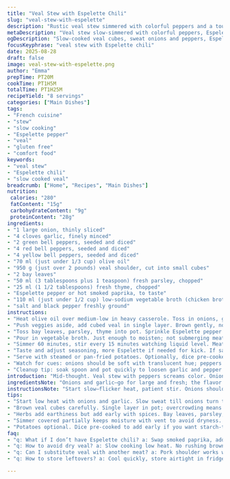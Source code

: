 ```yaml
---
title: "Veal Stew with Espelette Chili"
slug: "veal-stew-with-espelette"
description: "Rustic veal stew simmered with colorful peppers and a touch of Espelette chili, melding herbs and garlic. Uses shoulder cuts, trimmed and cubed, slow-cooked to tenderness. Includes substitution for chicken broth and a twist with smoked paprika. Step timings adjusted slightly, with focus on sensory cues over clocks. Onion and garlic sweat until translucent, peppers soften but keep shape. Meat browns gently, herbs added to deepen earthiness. Liquid reduced near end, thickens naturally. Versatile with potatoes cooked inside or steamed on side. Notes on avoiding dryness and adapting spice levels. Gluten-free, no dairy, nuts, or eggs — a hearty main with bold flavors from Southwest France."
metaDescription: "Veal stew slow-simmered with colorful peppers, Espelette chili or smoked paprika, fragrant herbs, and a lightly thickened sauce. Hearty Southwest France flavor."
ogDescription: "Slow-cooked veal cubes, sweat onions and peppers, Espelette or smoked paprika, soft but vibrant veggies, sauce thick and glossy. Mid-heat, patient stirring key."
focusKeyphrase: "veal stew with Espelette chili"
date: 2025-08-28
draft: false
image: veal-stew-with-espelette.png
author: "Emma"
prepTime: PT20M
cookTime: PT1H5M
totalTime: PT1H25M
recipeYield: "8 servings"
categories: ["Main Dishes"]
tags:
- "French cuisine"
- "stew"
- "slow cooking"
- "Espelette pepper"
- "veal"
- "gluten free"
- "comfort food"
keywords:
- "veal stew"
- "Espelette chili"
- "slow cooked veal"
breadcrumb: ["Home", "Recipes", "Main Dishes"]
nutrition: 
 calories: "280"
 fatContent: "15g"
 carbohydrateContent: "9g"
 proteinContent: "28g"
ingredients:
- "1 large onion, thinly sliced"
- "4 cloves garlic, finely minced"
- "2 green bell peppers, seeded and diced"
- "4 red bell peppers, seeded and diced"
- "4 yellow bell peppers, seeded and diced"
- "70 ml (just under 1/3 cup) olive oil"
- "950 g (just over 2 pounds) veal shoulder, cut into small cubes"
- "2 bay leaves"
- "50 ml (3 tablespoons plus 1 teaspoon) fresh parsley, chopped"
- "25 ml (1 1/2 tablespoons) fresh thyme, chopped"
- "Espelette pepper or hot smoked paprika, to taste"
- "110 ml (just under 1/2 cup) low-sodium vegetable broth (chicken broth substitute)"
- "salt and black pepper freshly ground"
instructions:
- "Heat olive oil over medium-low in heavy casserole. Toss in onions, garlic, peppers. Cook stirring occasionally around 12 minutes till onions translucent and peppers slightly softened but not mushy. Aromas should bloom, garlic just turning golden but no browning. This slow sweat pulls out sweetness and builds flavor base."
- "Push veggies aside, add cubed veal in single layer. Brown gently, no rush, about 6-8 minutes until edges firm and blush to light brown. Avoid overcrowding or meat steams instead, losing texture."
- "Toss bay leaves, parsley, thyme into pot. Sprinkle Espelette pepper or smoked paprika now; spice aroma hits immediately. Season with salt and lots of cracked black pepper. Stir everything to mix herbs and spices well."
- "Pour in vegetable broth. Just enough to moisten; not submerging meat. Bring to simmer, then reduce heat to low, cover partially — keep a little vent so steam escapes without drying. The stew should bubble softly, not boil hard."
- "Simmer 60 minutes, stir every 15 minutes watching liquid level. Meat will start feeling tender, fibers loosening but still holding shape. After 50 minutes, uncover to reduce juices around 10 minutes until sauce thickens and coats ingredients lightly, glossy finish."
- "Taste and adjust seasoning, more Espelette if needed for kick. If sauce too thin, continue reduction uncovered. Too thick? Splash broth or water."
- "Serve with steamed or pan-fried potatoes. Optionally, dice pre-cooked potatoes into stew in first step with onions to absorb flavors—or serve on side to keep textures separate."
- "Watch for cues: onions should be soft with translucent hue; peppers tender but vivid; veal fork-tender and juices reduced to silky sauce. Avoid overcooking, meat becomes stringy and dry."
- "Cleanup tip: soak spoon and pot quickly to loosen garlic and pepper oils."
introduction: "Mid-thought. Veal stew with peppers screams color. Onions sweating slow. Garlic scent sticky sweet in oil. The peppers, vibrating bright greens and reds, needing just that soft give, not collapse. Veal shoulder, cubed — the backbone, the chewy joy that melts over hour-long bubbles. Espelette pepper brings the punch, not just heat but character. Substitute smoked paprika when in a pinch. Broth, barely enough to bathe. Watch the pot — not about minutes, about feel—poke the meat, watch the sauce cling, hear the steady simmer, tickle your nose. Potatoes optional, can go right in or hug the side steaming. Skip them? Sauce thicker, flavors bolder. No rush. The glory’s in the slow. Too hot, meat turns tough; too cold and stew stalls. Techniques learned after many a ruined batch. I listen to my senses, not the clock. Stew vibrates life, cooks with mood, patience, and senses. This one’s French stubborn comfort, loaded with peppers' crunch and veal’s tender heart."
ingredientsNote: "Onions and garlic—go for large and fresh; the flavor base depends on their sweetness and texture. I bumped olive oil a touch to compensate for peppers soaking flavor. Peppers should be firm, not wrinkly to avoid soggy stew. Veal shoulder is forgiving, but trim any excessive fat or silver skin to prevent chewiness—if you can’t get veal, a good pork shoulder works too, though flavor shifts. Bay leaves add that woody fragrance but don’t skip thyme and parsley; fresh herbs punch through the stew’s richness. Espelette pepper has nuanced kick, but smoked paprika is a clever swap adding smoky warmth without fire; adjust amounts based on your heat tolerance. Broth quantity less than usual to keep sauce thick. Potatoes optional—cut and add early for starch-thickened stew or cook separately if you want different textures. Salt well at start, then adjust as broth reduces; it concentrates and could get salty fast if you’re careless."
instructionsNote: "Start slow—flicker heat, patient stir. Onions should glisten, no browning, garlic softening but not burnt—tiny burnt bits ruin whole pot. When adding meat, spread cubes in one layer to brown nicely. You want medium-low heat, avoid steaming meat or you lose that caramelized flavor. Herbs always in early to infuse rather than dumped later. Espelette pepper immediately wakes aroma; paprika changes profile but still works great. Watch bubbling; too fierce and molecules break down to mush, too low and cooking stalls. The half-covered step is crucial to avoid drying or watery stew. Near end, uncover and listen—liquid should thicken, liquid bubbles slow and steady, glossy shine on surface—this is your texture gauge. Second guessing thickness? Stir—if juices cling and coat, you nailed it. Taste test before serving—veal flavor should be rich and assertive, veggies softened but vibrant. If potatoes added, they should be tender but intact, not starchy mush. Trust your senses here more than timers; every stovetop’s different. Lastly, clean as you go. Garlic clings like a magnet if left too long."
tips:
- "Start low heat with onions and garlic. Slow sweat till onions turn translucent, garlic softens but no browning. Watch aromas here. Not mushy peppers—just softened edges. This sets base flavor, patience key. If veggies crisp up, oil too hot. Adjust heat immediately. Timing varies by pan size and stove. No rush on this stage or lose sweetness."
- "Brown veal cubes carefully. Single layer in pot; overcrowding means steaming not browning. Edges turn light brown, that blush means caramelization starting. Avoid high heat; too fast will toughen meat outside but raw inside. Six to eight minutes typical. Avoid moving cubes too early; let crust form then flip or stir gently for even color."
- "Herbs add earthiness but add early with spices. Bay leaves, parsley, thyme go in before simmer for infusion. Espelette chili or smoked paprika sprinkled now—aroma should hit fast, spicy but nuanced. If spice too strong, add broth later to mellow. Salt well but cautiously; broth reduction concentrates saltiness. Black pepper cracked fresh adds bite, do not skip."
- "Simmer covered partially keeps moisture with vent to avoid dryness. Watch for soft bubbling, not full boil. Stir every 15 minutes. Around 50 minutes, uncover to reduce liquid and thicken. Sauce should cling lightly; glossy finish signals correct texture. Too watery? Keep uncovered longer. Too thick? Splash vegetable broth or water sparingly to loosen."
- "Potatoes optional. Dice pre-cooked to add early if you want starch-thickened stew; they soak up flavor but soften fast. Or steam/fry separately on side to keep texture contrast. Avoid raw potatoes with long simmer; they break down creating mushy stew. If adding potatoes, salt less at start; starch changes seasoning needs. Timing and texture monitoring crucial here."
faq:
- "q: What if I don’t have Espelette chili? a: Swap smoked paprika, adds smoky warmth, less heat but depth. Could combine small pinch cayenne with smoked paprika if you want more bite. Ground black pepper alone dulls flavor layers. Best to add spice early, aroma builds through simmer."
- "q: How to avoid dry veal? a: Slow cooking low heat. No rushing browning—browning crust protects moisture. Watch liquid level throughout. Partial cover with vent helps keep steam without drowning meat. Overboiling toughens fibers. Meat fibers relax when gently simmered—poke with fork to check doneness. If stringy, likely overheated or cooked too long with no moisture."
- "q: Can I substitute veal with another meat? a: Pork shoulder works well, similar texture and fat content. Adjust cook time slightly; pork may need less simmering. Beef stew meat might overpower subtle pepper flavors. Lamb less common here but possible. Trim fat to prevent greasy stew; silver skin removal important for chewiness."
- "q: How to store leftovers? a: Cool quickly, store airtight in fridge up to three days. Reheat gently on low; avoid boiling again. Sauce thickens on standing—add splash broth or water to loosen on reheat. Freeze in portion sized containers, best consumed within two months. Thaw slow in fridge overnight for best texture retention."

---
```

